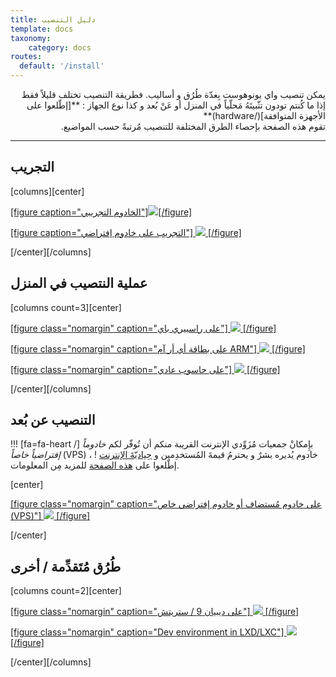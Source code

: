 ```yaml
---
title: دليل التنصيب
template: docs
taxonomy:
    category: docs
routes:
  default: '/install'
---
```


<div dir="rtl">
يمكن تنصيب واي يونوهوست بِعدّة طُرُق و أساليب. فطريقة التنصيب تختلف قليلاً فقط إذا ما كُنتم تودون تثّبيتَهُ مَحلّياً في المنزل أو عَنْ بُعد و كذا نوع الجهاز : **[إطّلعوا على الأجهزة المتوافقة](/hardware)**
</div>
<div dir="rtl">
تقوم هذه الصفحة بإحصاء الطرق المختلفة للتنصيب مُرتبةً حسب المواضيع.
</div>

---

## التجريب

[columns][center]

[[figure caption="الخادوم التجريبي"]![](image://logo.png?resize=150&class=inline)[/figure]](/try)

[[figure caption="التجريب على خادوم إفتراضي"]
![](image://virtualbox.png?resize=150&class=inline)
[/figure]](/install_on_virtualbox)

[/center][/columns]

## عملية النتصيب في المنزل

[columns count=3][center]

[[figure class="nomargin" caption="على راسبيري باي"]
![](image://raspberrypi.jpg?resize=150,150)
[/figure]](/install_on_raspberry)
  
[[figure class="nomargin" caption="على بطاقة أي أر آم ARM"]
![](image://olinuxino.jpg?resize=150,150)
[/figure]](/install_on_arm_board)
  
[[figure class="nomargin" caption="على حاسوب عادي"]
![](image://computer.png?resize=150,150)
[/figure]](/install_iso)

[/center][/columns]

## التنصيب عن بُعد

!!! [fa=fa-heart /] بإِمكانْ جمعيات مُزَوِّدي الإنترنت القريبة منكم أن تُوفّر لكم *خادوماً إفتراضياً خاصاً* (VPS) ، خادوم يُديره بشرٌ و يحترمُ قيمةَ المُستخدِمين و [حِياديّةَ الإنترنت](https://en.wikipedia.org/wiki/Net_neutrality) ! إطّلعوا على [هذه الصفحة](https://db.ffdn.org/) للمزيد مِن المعلومات.

[center]

[[figure class="nomargin" caption="على خادوم مُستضاف أو خادوم إفتراضي خاص (VPS)"]
![](image://vps.png?resize=150,150)
[/figure]](/install_on_vps)

[/center]

## طُرُق مُتَقدِّمة / أخرى

[columns count=2][center]

[[figure class="nomargin" caption="على ديبيان 9 / ستريتش"]
![](image://debian-logo.png?resize=150,150)
[/figure]](/install_on_debian)

[[figure class="nomargin" caption="Dev environment in LXD/LXC"]
![](image://lxc.png?resize=150,150)
[/figure]](/dev)

[/center][/columns]
